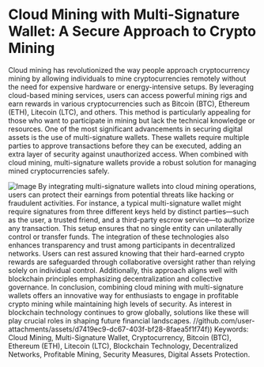 # Cloud Mining with Multi-Signature Wallet: A Secure Approach to Crypto Mining
Cloud mining has revolutionized the way people approach cryptocurrency mining by allowing individuals to mine cryptocurrencies remotely without the need for expensive hardware or energy-intensive setups. By leveraging cloud-based mining services, users can access powerful mining rigs and earn rewards in various cryptocurrencies such as Bitcoin (BTC), Ethereum (ETH), Litecoin (LTC), and others. This method is particularly appealing for those who want to participate in mining but lack the technical knowledge or resources.
One of the most significant advancements in securing digital assets is the use of multi-signature wallets. These wallets require multiple parties to approve transactions before they can be executed, adding an extra layer of security against unauthorized access. When combined with cloud mining, multi-signature wallets provide a robust solution for managing mined cryptocurrencies safely.

![Image](https://github.com/user-attachments/assets/4a25d116-2220-4385-b08e-f287af8fcbc4)
By integrating multi-signature wallets into cloud mining operations, users can protect their earnings from potential threats like hacking or fraudulent activities. For instance, a typical multi-signature wallet might require signatures from three different keys held by distinct parties—such as the user, a trusted friend, and a third-party escrow service—to authorize any transaction. This setup ensures that no single entity can unilaterally control or transfer funds.
The integration of these technologies also enhances transparency and trust among participants in decentralized networks. Users can rest assured knowing that their hard-earned crypto rewards are safeguarded through collaborative oversight rather than relying solely on individual control. Additionally, this approach aligns well with blockchain principles emphasizing decentralization and collective governance.
In conclusion, combining cloud mining with multi-signature wallets offers an innovative way for enthusiasts to engage in profitable crypto mining while maintaining high levels of security. As interest in blockchain technology continues to grow globally, solutions like these will play crucial roles in shaping future financial landscapes.
 //github.com/user-attachments/assets/d7419ec9-dc67-403f-bf28-8faea5f1f74f))
Keywords: Cloud Mining, Multi-Signature Wallet, Cryptocurrency, Bitcoin (BTC), Ethereum (ETH), Litecoin (LTC), Blockchain Technology, Decentralized Networks, Profitable Mining, Security Measures, Digital Assets Protection.

